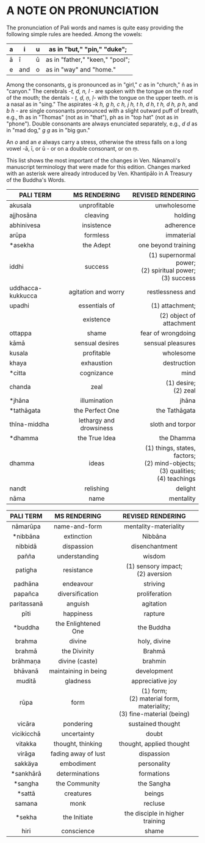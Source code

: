 # A NOTE ON PRONUNCIATION

The pronunciation of Pali words and names is quite easy providing the following simple rules are heeded. Among the vowels:

| a | i | u | as in "but," "pin," "duke"; |
| --- | --- | --- | --- |
| ā | ī | ū | as in "father," "keen," "pool"; |
| e | and | o | as in "way" and "home." |

Among the consonants, g is pronounced as in "girl," _c_ as in "church," ñ as in "canyon." The cerebrals -_t, d, n, l_ - are spoken with the tongue on the roof of the mouth; the dentals - _ṭ, ḍ, ṇ, ḷ_- with the tongue on the upper teeth. _m_ is a nasal as in "sing." The aspirates -_k h, g h, c h, j h, t h, d h, t h, d h, p h_, and _b h_ - are single consonants pronounced with a slight outward puff of breath, e.g., th as in "Thomas" (not as in "that"), ph as in "top hat" (not as in "phone"). Double consonants are always enunciated separately, e.g., _d d_ as in "mad dog," _g g_ as in "big gun."

An _o_ and an _e_ always carry a stress, otherwise the stress falls on a long vowel -ā, ī, or ū - or on a double consonant, or on ṃ.

This list shows the most important of the changes in Ven. Nānamoli's manuscript terminology that were made for this edition. Changes marked with an asterisk were already introduced by Ven. Khantipālo in A Treasury of the Buddha's Words.

| PALI TERM | MS RENDERING | REVISED RENDERING |
| ------------- | :-----------: | ----: |
| akusala | unprofitable | unwholesome |
| ajjhosāna | cleaving | holding |
| abhinivesa | insistence | adherence |
| arūpa | formless | immaterial |
| *asekha | the Adept | one beyond training |
| iddhi | success | (1) supernormal power; <br>(2) spiritual power; <br>(3) success |
| uddhacca-kukkucca | agitation and worry | restlessness and |
| upadhi | essentials of | (1) attachment; |
|  | existence | (2) object of attachment |
| ottappa | shame | fear of wrongdoing |
| kāmā | sensual desires | sensual pleasures |
| kusala | profitable | wholesome |
| khaya | exhaustion | destruction |
| *citta | cognizance | mind |
| chanda | zeal | (1) desire; <br>(2) zeal |
| *jhāna | illumination | jhāna |
| *tathāgata | the Perfect One | the Tathāgata |
| thīna-middha | lethargy and drowsiness | sloth and torpor |
| *dhamma | the True Idea | the Dhamma |
| dhamma | ideas | (1) things, states, factors; <br>(2) mind-objects; <br>(3) qualities; <br>(4) teachings |
| nandt | relishing | delight |
| nāma | name | mentality |

| PALI TERM | MS RENDERING | REVISED RENDERING |
| :--: | :--: | :--: |
| nāmarūpa | name-and-form | mentality-materiality |
| *nibbāna | extinction | Nibbāna |
| nibbidā | dispassion | disenchantment |
| pañña | understanding | wisdom |
| patigha | resistance | (1) sensory impact; <br> (2) aversion |
| padhāna | endeavour | striving |
| papañca | diversification | proliferation |
| paritassanā | anguish | agitation |
| pīti | happiness | rapture |
| *buddha | the Enlightened One | the Buddha |
| brahma | divine | holy, divine |
| brahmā | the Divinity | Brahmā |
| brāhmaṇa | divine (caste) | brahmin |
| bhāvanā | maintaining in being | development |
| muditā | gladness | appreciative joy |
| rūpa | form | (1) form; <br> (2) material form, materiality; <br> (3) fine-material (being) |
| vicāra | pondering | sustained thought |
| vicikicchā | uncertainty | doubt |
| vitakka | thought, thinking | thought, applied thought |
| virāga | fading away of lust | dispassion |
| sakkäya | embodiment | personality |
| *sankhārā | determinations | formations |
| *sangha | the Community | the Sangha |
| *sattā | creatures | beings |
| samana | monk | recluse |
| *sekha | the Initiate | the disciple in higher training |
| hiri | conscience | shame |